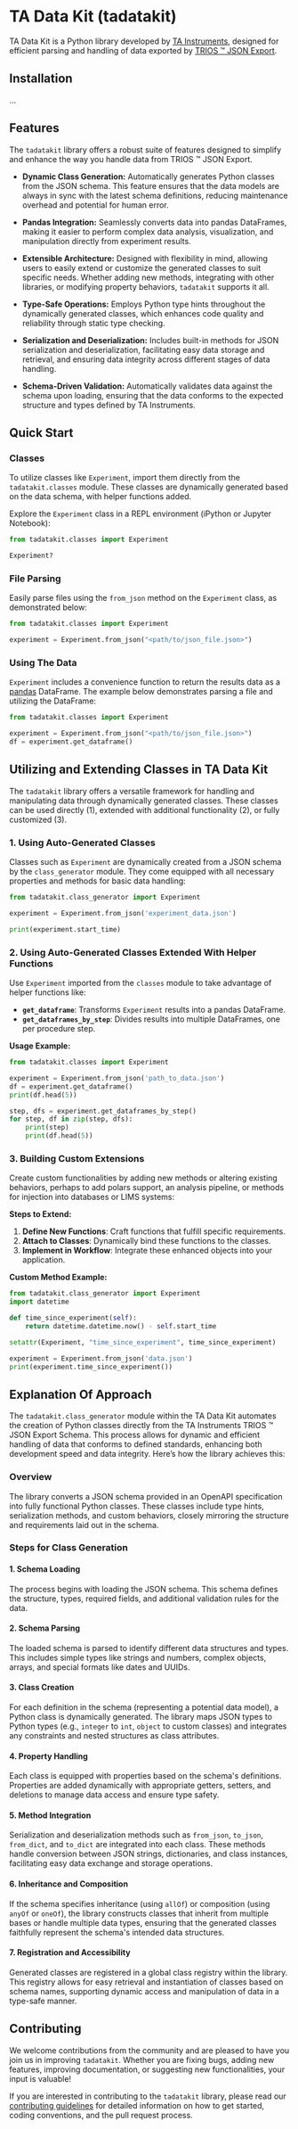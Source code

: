 # TA Data Kit (tadatakit)

TA Data Kit is a Python library developed by [TA Instruments](https://www.tainstruments.com/), designed for efficient parsing and handling of data exported by [TRIOS :tm: JSON Export](https://www.tainstruments.com/).

## Installation

...

## Features

The `tadatakit` library offers a robust suite of features designed to simplify and enhance the way you handle data from TRIOS :tm: JSON Export.

- **Dynamic Class Generation:** Automatically generates Python classes from the JSON schema. This feature ensures that the data models are always in sync with the latest schema definitions, reducing maintenance overhead and potential for human error.

- **Pandas Integration:** Seamlessly converts data into pandas DataFrames, making it easier to perform complex data analysis, visualization, and manipulation directly from experiment results.

- **Extensible Architecture:** Designed with flexibility in mind, allowing users to easily extend or customize the generated classes to suit specific needs. Whether adding new methods, integrating with other libraries, or modifying property behaviors, `tadatakit` supports it all.

- **Type-Safe Operations:** Employs Python type hints throughout the dynamically generated classes, which enhances code quality and reliability through static type checking.

- **Serialization and Deserialization:** Includes built-in methods for JSON serialization and deserialization, facilitating easy data storage and retrieval, and ensuring data integrity across different stages of data handling.

- **Schema-Driven Validation:** Automatically validates data against the schema upon loading, ensuring that the data conforms to the expected structure and types defined by TA Instruments.

## Quick Start

### Classes

To utilize classes like `Experiment`, import them directly from the `tadatakit.classes` module. These classes are dynamically generated based on the data schema, with helper functions added.

Explore the `Experiment` class in a REPL environment (iPython or Jupyter Notebook):

```python
from tadatakit.classes import Experiment

Experiment?
```

### File Parsing

Easily parse files using the `from_json` method on the `Experiment` class, as demonstrated below:

```python
from tadatakit.classes import Experiment

experiment = Experiment.from_json("<path/to/json_file.json>")
```

### Using The Data

`Experiment` includes a convenience function to return the results data as a [pandas](https://pandas.pydata.org/) DataFrame. The example below demonstrates parsing a file and utilizing the DataFrame:

```python
from tadatakit.classes import Experiment

experiment = Experiment.from_json("<path/to/json_file.json>")
df = experiment.get_dataframe()
```

## Utilizing and Extending Classes in TA Data Kit

The `tadatakit` library offers a versatile framework for handling and manipulating data through dynamically generated classes. These classes can be used directly (1), extended with additional functionality (2), or fully customized (3).

### 1. Using Auto-Generated Classes

Classes such as `Experiment` are dynamically created from a JSON schema by the `class_generator` module. They come equipped with all necessary properties and methods for basic data handling:

```python
from tadatakit.class_generator import Experiment

experiment = Experiment.from_json('experiment_data.json')

print(experiment.start_time)
```

### 2. Using Auto-Generated Classes Extended With Helper Functions

Use `Experiment` imported from the `classes` module to take advantage of helper functions like:

- **`get_dataframe`**: Transforms `Experiment` results into a pandas DataFrame.
- **`get_dataframes_by_step`**: Divides results into multiple DataFrames, one per procedure step.

**Usage Example:**

```python
from tadatakit.classes import Experiment

experiment = Experiment.from_json('path_to_data.json')
df = experiment.get_dataframe()
print(df.head(5))

step, dfs = experiment.get_dataframes_by_step()
for step, df in zip(step, dfs):
    print(step)
    print(df.head(5))
```

### 3. Building Custom Extensions

Create custom functionalities by adding new methods or altering existing behaviors, perhaps to add polars support, an analysis pipeline, or methods for injection into databases or LIMS systems:

**Steps to Extend:**

1. **Define New Functions**: Craft functions that fulfill specific requirements.
2. **Attach to Classes**: Dynamically bind these functions to the classes.
3. **Implement in Workflow**: Integrate these enhanced objects into your application.

**Custom Method Example:**

```python
from tadatakit.class_generator import Experiment
import datetime

def time_since_experiment(self):
    return datetime.datetime.now() - self.start_time

setattr(Experiment, "time_since_experiment", time_since_experiment)

experiment = Experiment.from_json('data.json')
print(experiment.time_since_experiment())
```

## Explanation Of Approach

The `tadatakit.class_generator` module within the TA Data Kit automates the creation of Python classes directly from the TA Instruments TRIOS :tm: JSON Export Schema. This process allows for dynamic and efficient handling of data that conforms to defined standards, enhancing both development speed and data integrity. Here’s how the library achieves this:

### Overview
The library converts a JSON schema provided in an OpenAPI specification into fully functional Python classes. These classes include type hints, serialization methods, and custom behaviors, closely mirroring the structure and requirements laid out in the schema.

### Steps for Class Generation
#### 1. Schema Loading
The process begins with loading the JSON schema. This schema defines the structure, types, required fields, and additional validation rules for the data.

#### 2. Schema Parsing
The loaded schema is parsed to identify different data structures and types. This includes simple types like strings and numbers, complex objects, arrays, and special formats like dates and UUIDs.

#### 3. Class Creation
For each definition in the schema (representing a potential data model), a Python class is dynamically generated. The library maps JSON types to Python types (e.g., `integer` to `int`, `object` to custom classes) and integrates any constraints and nested structures as class attributes.

#### 4. Property Handling
Each class is equipped with properties based on the schema's definitions. Properties are added dynamically with appropriate getters, setters, and deletions to manage data access and ensure type safety.

#### 5. Method Integration
Serialization and deserialization methods such as `from_json`, `to_json`, `from_dict`, and `to_dict` are integrated into each class. These methods handle conversion between JSON strings, dictionaries, and class instances, facilitating easy data exchange and storage operations.

#### 6. Inheritance and Composition
If the schema specifies inheritance (using `allOf`) or composition (using `anyOf` or `oneOf`), the library constructs classes that inherit from multiple bases or handle multiple data types, ensuring that the generated classes faithfully represent the schema's intended data structures.

#### 7. Registration and Accessibility
Generated classes are registered in a global class registry within the library. This registry allows for easy retrieval and instantiation of classes based on schema names, supporting dynamic access and manipulation of data in a type-safe manner.

## Contributing

We welcome contributions from the community and are pleased to have you join us in improving `tadatakit`. Whether you are fixing bugs, adding new features, improving documentation, or suggesting new functionalities, your input is valuable!

If you are interested in contributing to the `tadatakit` library, please read our [contributing guidelines](CONTRIBUTING.md) for detailed information on how to get started, coding conventions, and the pull request process.